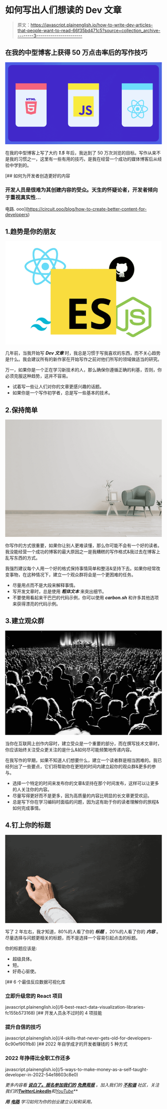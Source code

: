# 如何写出人们想读的 Dev 文章

> 原文：<https://javascript.plainenglish.io/how-to-write-dev-articles-that-people-want-to-read-66f35bd471c5?source=collection_archive---------3----------------------->

## 在我的中型博客上获得 50 万点击率后的写作技巧

![](img/f53dc86260f37d26b472d5da206e4d26.png)

在我的中型博客上写了大约 ***1.5*** 年后，我达到了 50 万次浏览的目标。写作从来不是我的习惯之一，这里有一些有用的技巧，是我在经营一个成功的媒体博客后从经验中学到的。

[](https://circuit.ooo/blog/how-to-create-better-content-for-developers) [## 如何为开发者创造更好的内容

### 开发人员是很难为其创建内容的受众。天生的怀疑论者，开发者倾向于重视真实性…

电路. ooo](https://circuit.ooo/blog/how-to-create-better-content-for-developers) 

## 1.趋势是你的朋友

![](img/0b13ac579bacc4e8073d2e67e2166951.png)

几年前，当我开始写 ***Dev 文章*** 时，我总是习惯于写我喜欢的东西，而不关心趋势是什么。我会建议所有的新作家在开始写作之前对他们所写的领域做适当的研究。

万一，如果你是一个正在学习新技术的人，那么确保你遵循正确的利基，否则，你必须克服这种趋势，这并不容易。

*   试着写一些让人们对你的文章更感兴趣的话题。
*   如果你是一个写作初学者，总是写一些基本的技术。

## 2.保持简单

![](img/b84483f4117e7d65faf574b721bcf91b.png)

你写作的方式很重要，如果你让别人更难读懂，那么你可能不会有一个好的读者。我没能经营一个成功的博客的最大原因之一是我糟糕的写作格式&我过去在博客上乱写东西的方式。

我强烈建议每个人用一个好的格式保持事情简单和整洁&坚持下去。如果你经常改变事物，在这种情况下，建立一个观众群将会是一个更困难的任务。

*   尽量用点而不是大段来解释事情。
*   写开发文章时，总是使用 ***粗体文本*** 来突出细节。
*   不要使用看起来干巴巴的代码示例，你可以使用 ***carbon.sh*** 和许多其他选项来获得漂亮的代码示例。

## 3.建立观众群

![](img/a918749100ac4d66b8cad52b07a56183.png)

当你在互联网上创作内容时，建立受众是一个重要的部分，而在撰写技术文章时，你应该始终关注受众更关注的是什么&如何尽可能频繁地传递内容。

在我写作的早期，如果不知道人们想要什么，建立一个读者群是相当困难的。我已经列出了一些要点，它们将帮助你在更短的时间内建立起你的观众群&更多的参与。

*   选择一个特定的时间来发布你的文章&坚持在那个时间发布，这样可以让更多的人关注你的内容。
*   尽量写得更好而不是更多，因为高质量的内容比明显的长文章更受欢迎。
*   总是写下你在学习编码时面临的问题，因为这有助于你的读者理解你的旅程&如何完成事情。

## 4.钉上你的标题

![](img/1cf55ac8ac5e478500b41d122ff81cc2.png)

写了 2 年左右，我才知道，80%的人看了你的 ***标题*** ，20%的人看了你的 ***内容*** 。尽量选择与问题更相关的标题，而不是选择一个容易引起点击的标题。

你的标题应该是:

*   超级具体。
*   短。
*   好奇心驱使。

[](/6-best-react-data-visualization-libraries-fc155b573168) [## 6 个最佳反应数据可视化库

### 立即升级您的 React 项目

javascript.plainenglish.io](/6-best-react-data-visualization-libraries-fc155b573168) [](/4-skills-that-never-gets-old-for-developers-6c90ef901fb8) [## 开发人员永不过时的 4 项技能

### 提升自信的技巧

javascript.plainenglish.io](/4-skills-that-never-gets-old-for-developers-6c90ef901fb8) [](/5-ways-to-make-money-as-a-self-taught-developer-in-2022-54e18603c8e0) [## 2022 年自学成才的开发者赚钱的 5 种方式

### 2022 年挣得比全职工作还多

javascript.plainenglish.io](/5-ways-to-make-money-as-a-self-taught-developer-in-2022-54e18603c8e0) 

*更多内容看* [***说白了。报名参加我们的***](https://plainenglish.io/) **[***免费周报***](http://newsletter.plainenglish.io/) *。加入我们的* [***不和谐***](https://discord.gg/GtDtUAvyhW) *社区，关注我们的*[***Twitter***](https://twitter.com/inPlainEngHQ)[***LinkedIn***](https://www.linkedin.com/company/inplainenglish/)*和**[*YouTube*](https://www.youtube.com/channel/UCtipWUghju290NWcn8jhyAw)***

****用*** [***电路***](https://circuit.ooo/?utm=publication-post-cta) *学习如何为你的创业建立认知和采用。**